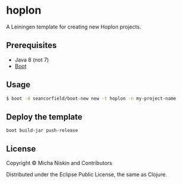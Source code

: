 # hoplon

A Leiningen template for creating new Hoplon projects.

## Prerequisites

* Java 8 (not 7)
* [Boot](http://boot-clj.com)

## Usage

```bash
$ boot -d seancorfield/boot-new new -t hoplon -n my-project-name
```

## Deploy the template

``` shell
boot build-jar push-release
```

## License

Copyright © Micha Niskin and Contributors

Distributed under the Eclipse Public License, the same as Clojure.
